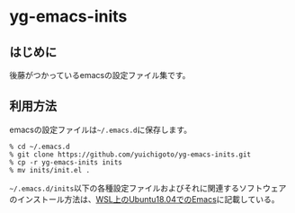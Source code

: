 # yg-emacs-inits

## はじめに
後藤がつかっているemacsの設定ファイル集です。

## 利用方法

emacsの設定ファイルは`~/.emacs.d`に保存します。
```
% cd ~/.emacs.d
% git clone https://github.com/yuichigoto/yg-emacs-inits.git
% cp -r yg-emacs-inits inits
% mv inits/init.el .
```

`~/.emacs.d/inits`以下の各種設定ファイルおよびそれに関連するソフトウェアのインストール方法は、[WSL上のUbuntu18.04でのEmacs](http://www.aise.ics.saitama-u.ac.jp/~gotoh/EmacsUbuntu1804onWSL.html)に記載している。
